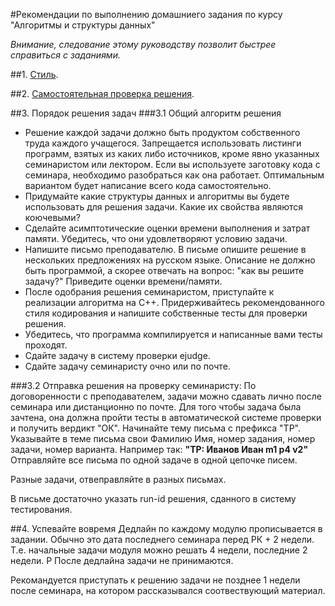 #Рекомендации по выполнению домашниего задания по курсу "Алгоритмы и структуры данных"

*Внимание, следование этому руководству позволит быстрее справиться с заданиями.*

##1. [Стиль](coding_style.md).

##2. [Самостоятельная проверка решения](testing.md).

##3. Порядок решения задач
###3.1 Общий алгоритм решения
* Решение каждой задачи должно быть продуктом собственного труда каждого учащегося. Запрещается использовать листинги программ, взятых из каких либо источников, кроме явно указанных семинаристом или лектором. Если вы используете заготовку кода с семинара, необходимо разобраться как она работает.
Оптимальным вариантом будет написание всего кода самостоятельно.
* Придумайте какие структуры данных и алгоритмы вы будете использовать для решения задачи. Какие их свойства являются коючевыми?
* Сделайте асимптотические оценки времени выполнения и затрат памяти. Убедитесь, что они удовлетворяют условию задачи.
* Напишите письмо преподавателю. В письме опишите решение в нескольких предложениях на русском языке. Описание не должно быть программой, а скорее отвечать на вопрос: "как вы решите задачу?"
Приведите оценки времени/памяти.
* После одобрания решения семинаристом, приступайте к реализации алгоритма на C++. Придерживайтесь рекомендованного стиля кодирования и напишите собственные тесты для проверки решения.
* Убедитесь, что программа компилируется и написанные вами тесты проходят.
* Сдайте задачу в систему проверки ejudge.
* Сдайте задачу семинаристу очно или по почте.


###3.2 Отправка решения на проверку семинаристу:
По договоренности с преподавателем, задачи можно сдавать лично после семинара или дистанционно по почте.
Для того чтобы задача была зачтена, она должна пройти тесты в автоматической системе проверки и получить вердикт "ОК".
Начинайте тему письма с префикса "TP".
Указывайте в теме письма свои Фамилию Имя, номер задания, номер задачи, номер варианта.
Например так: **"TP: Иванов Иван m1 p4 v2"**
Отправляйте все письма по одной задаче в одной цепочке писем.

Разные задачи, отвеправляйте в разных письмах.

В письме достаточно указать run-id решения, сданного в систему тестирования.

##4. Успевайте вовремя
Дедлайн по каждому модулю прописывается в задании.
Обычно это дата последнего семинара перед РК + 2 недели. 
Т.е. начальные задачи модуля можно решать 4 недели, последние 2 недели. Р
После дедлайна задачи не принимаются.

Рекомандуется приступать к решению задачи не позднее 1 недели после семинара, на котором рассказывался соотвествующий материал.

